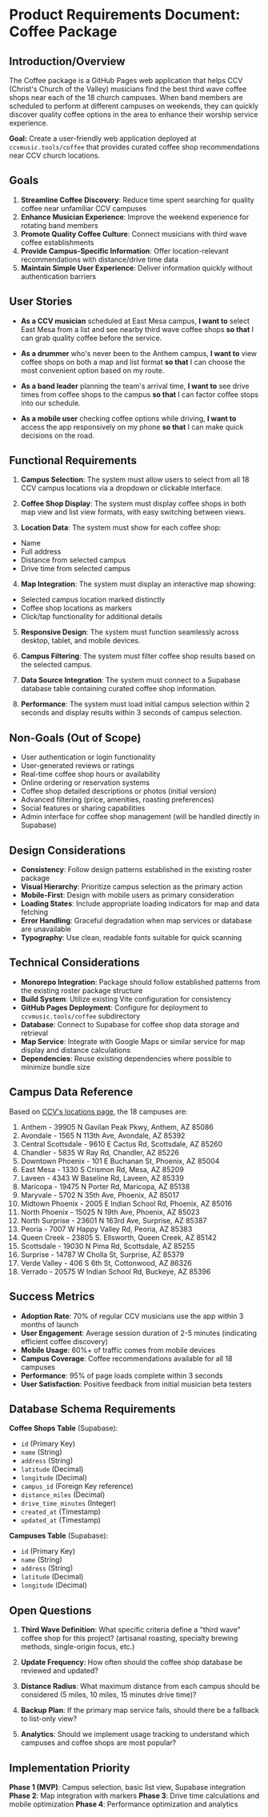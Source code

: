 # Product Requirements Document: Coffee Package

## Introduction/Overview

The Coffee package is a GitHub Pages web application that helps CCV (Christ's Church of the Valley) musicians find the best third wave coffee shops near each of the 18 church campuses. When band members are scheduled to perform at different campuses on weekends, they can quickly discover quality coffee options in the area to enhance their worship service experience.

**Goal:** Create a user-friendly web application deployed at `ccvmusic.tools/coffee` that provides curated coffee shop recommendations near CCV church locations.

## Goals

01. **Streamline Coffee Discovery**: Reduce time spent searching for quality coffee near unfamiliar CCV campuses
02. **Enhance Musician Experience**: Improve the weekend experience for rotating band members
03. **Promote Quality Coffee Culture**: Connect musicians with third wave coffee establishments
04. **Provide Campus-Specific Information**: Offer location-relevant recommendations with distance/drive time data
05. **Maintain Simple User Experience**: Deliver information quickly without authentication barriers

## User Stories

* **As a CCV musician** scheduled at East Mesa campus, **I want to** select East Mesa from a list and see nearby third wave coffee shops **so that** I can grab quality coffee before the service.

* **As a drummer** who's never been to the Anthem campus, **I want to** view coffee shops on both a map and list format **so that** I can choose the most convenient option based on my route.

* **As a band leader** planning the team's arrival time, **I want to** see drive times from coffee shops to the campus **so that** I can factor coffee stops into our schedule.

* **As a mobile user** checking coffee options while driving, **I want to** access the app responsively on my phone **so that** I can make quick decisions on the road.

## Functional Requirements

01. **Campus Selection**: The system must allow users to select from all 18 CCV campus locations via a dropdown or clickable interface.

02. **Coffee Shop Display**: The system must display coffee shops in both map view and list view formats, with easy switching between views.

03. **Location Data**: The system must show for each coffee shop:
   - Name
   - Full address
   - Distance from selected campus
   - Drive time from selected campus

04. **Map Integration**: The system must display an interactive map showing:
   - Selected campus location marked distinctly
   - Coffee shop locations as markers
   - Click/tap functionality for additional details

05. **Responsive Design**: The system must function seamlessly across desktop, tablet, and mobile devices.

06. **Campus Filtering**: The system must filter coffee shop results based on the selected campus.

07. **Data Source Integration**: The system must connect to a Supabase database table containing curated coffee shop information.

08. **Performance**: The system must load initial campus selection within 2 seconds and display results within 3 seconds of campus selection.

## Non-Goals (Out of Scope)

* User authentication or login functionality
* User-generated reviews or ratings
* Real-time coffee shop hours or availability
* Online ordering or reservation systems
* Coffee shop detailed descriptions or photos (initial version)
* Advanced filtering (price, amenities, roasting preferences)
* Social features or sharing capabilities
* Admin interface for coffee shop management (will be handled directly in Supabase)

## Design Considerations

* **Consistency**: Follow design patterns established in the existing roster package
* **Visual Hierarchy**: Prioritize campus selection as the primary action
* **Mobile-First**: Design with mobile users as primary consideration
* **Loading States**: Include appropriate loading indicators for map and data fetching
* **Error Handling**: Graceful degradation when map services or database are unavailable
* **Typography**: Use clean, readable fonts suitable for quick scanning

## Technical Considerations

* **Monorepo Integration**: Package should follow established patterns from the existing roster package structure
* **Build System**: Utilize existing Vite configuration for consistency
* **GitHub Pages Deployment**: Configure for deployment to `ccvmusic.tools/coffee` subdirectory
* **Database**: Connect to Supabase for coffee shop data storage and retrieval
* **Map Service**: Integrate with Google Maps or similar service for map display and distance calculations
* **Dependencies**: Reuse existing dependencies where possible to minimize bundle size

## Campus Data Reference

Based on [CCV's locations page](https://ccv.church/locations), the 18 campuses are:

01. Anthem - 39905 N Gavilan Peak Pkwy, Anthem, AZ 85086
02. Avondale - 1565 N 113th Ave, Avondale, AZ 85392
03. Central Scottsdale - 9610 E Cactus Rd, Scottsdale, AZ 85260
04. Chandler - 5835 W Ray Rd, Chandler, AZ 85226
05. Downtown Phoenix - 101 E Buchanan St, Phoenix, AZ 85004
06. East Mesa - 1330 S Crismon Rd, Mesa, AZ 85209
07. Laveen - 4343 W Baseline Rd, Laveen, AZ 85339
08. Maricopa - 19475 N Porter Rd, Maricopa, AZ 85138
09. Maryvale - 5702 N 35th Ave, Phoenix, AZ 85017
10. Midtown Phoenix - 2005 E Indian School Rd, Phoenix, AZ 85016
11. North Phoenix - 15025 N 19th Ave, Phoenix, AZ 85023
12. North Surprise - 23601 N 163rd Ave, Surprise, AZ 85387
13. Peoria - 7007 W Happy Valley Rd, Peoria, AZ 85383
14. Queen Creek - 23805 S. Ellsworth, Queen Creek, AZ 85142
15. Scottsdale - 19030 N Pima Rd, Scottsdale, AZ 85255
16. Surprise - 14787 W Cholla St, Surprise, AZ 85379
17. Verde Valley - 406 S 6th St, Cottonwood, AZ 86326
18. Verrado - 20575 W Indian School Rd, Buckeye, AZ 85396

## Success Metrics

* **Adoption Rate**: 70% of regular CCV musicians use the app within 3 months of launch
* **User Engagement**: Average session duration of 2-5 minutes (indicating efficient coffee discovery)
* **Mobile Usage**: 60%+ of traffic comes from mobile devices
* **Campus Coverage**: Coffee recommendations available for all 18 campuses
* **Performance**: 95% of page loads complete within 3 seconds
* **User Satisfaction**: Positive feedback from initial musician beta testers

## Database Schema Requirements

**Coffee Shops Table** (Supabase):
* `id` (Primary Key)
* `name` (String)
* `address` (String)
* `latitude` (Decimal)
* `longitude` (Decimal)
* `campus_id` (Foreign Key reference)
* `distance_miles` (Decimal)
* `drive_time_minutes` (Integer)
* `created_at` (Timestamp)
* `updated_at` (Timestamp)

**Campuses Table** (Supabase):
* `id` (Primary Key)
* `name` (String)
* `address` (String)
* `latitude` (Decimal)
* `longitude` (Decimal)

## Open Questions

01. **Third Wave Definition**: What specific criteria define a "third wave" coffee shop for this project? (artisanal roasting, specialty brewing methods, single-origin focus, etc.)

02. **Update Frequency**: How often should the coffee shop database be reviewed and updated?

03. **Distance Radius**: What maximum distance from each campus should be considered (5 miles, 10 miles, 15 minutes drive time)?

04. **Backup Plan**: If the primary map service fails, should there be a fallback to list-only view?

05. **Analytics**: Should we implement usage tracking to understand which campuses and coffee shops are most popular?

## Implementation Priority

**Phase 1 (MVP)**: Campus selection, basic list view, Supabase integration
**Phase 2**: Map integration with markers
**Phase 3**: Drive time calculations and mobile optimization
**Phase 4**: Performance optimization and analytics 

